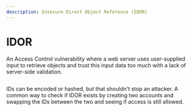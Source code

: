 ```yaml
---
description: Insecure Direct Object Reference (IDOR)
---
```


# IDOR

An Access Control vulnerability where a web server uses user-supplied input to retrieve objects and trust this input data too much with a lack of server-side validation.

<figure><img src="../.gitbook/assets/image (2) (1).png" alt=""><figcaption></figcaption></figure>

IDs can be encoded or hashed, but that shouldn't stop an attacker. A common way to check if IDOR exists by creating two accounts and swapping the IDs between the two and seeing if access is still allowed.
